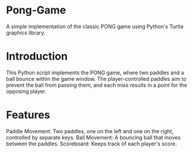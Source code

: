 # Pong-Game
A simple implementation of the classic PONG game using Python's Turtle graphics library.

# Introduction
This Python script implements the PONG game, where two paddles and a ball bounce within the game window. The player-controlled paddles aim to prevent the ball from passing them, and each miss results in a point for the opposing player.

# Features
Paddle Movement: Two paddles, one on the left and one on the right, controlled by separate keys.
Ball Movement: A bouncing ball that moves between the paddles.
Scoreboard: Keeps track of each player's score.
